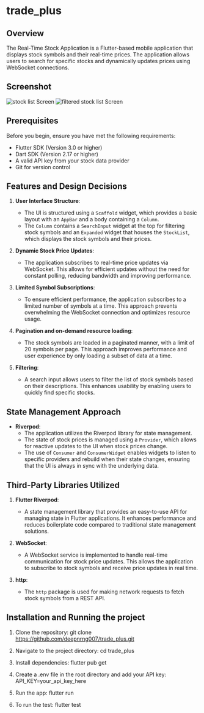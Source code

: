 # trade_plus

## Overview
The Real-Time Stock Application is a Flutter-based mobile application that displays stock symbols and their real-time prices. The application allows users to search for specific stocks and dynamically updates prices using WebSocket connections.

## Screenshot
![stock list Screen](assets/stock_list.png)
![filtered stock list Screen](assets/stock_filtered_list.png)

## Prerequisites

Before you begin, ensure you have met the following requirements:
- Flutter SDK (Version 3.0 or higher)
- Dart SDK (Version 2.17 or higher)
- A valid API key from your stock data provider
- Git for version control

## Features and Design Decisions

1. **User  Interface Structure**:
   - The UI is structured using a `Scaffold` widget, which provides a basic layout with an `AppBar` and a body containing a `Column`.
   - The `Column` contains a `SearchInput` widget at the top for filtering stock symbols and an `Expanded` widget that houses the `StockList`, which displays the stock symbols and their prices.

2. **Dynamic Stock Price Updates**:
   - The application subscribes to real-time price updates via WebSocket. This allows for efficient updates without the need for constant polling, reducing bandwidth and improving performance.

3. **Limited Symbol Subscriptions**:
   - To ensure efficient performance, the application subscribes to a limited number of symbols at a time. This approach prevents overwhelming the WebSocket connection and optimizes resource usage.

4. **Pagination and on-demand resource loading**:
   - The stock symbols are loaded in a paginated manner, with a limit of 20 symbols per page. This approach improves performance and user experience by only loading a subset of data at a time.

5. **Filtering**:
   - A search input allows users to filter the list of stock symbols based on their descriptions. This enhances usability by enabling users to quickly find specific stocks.

## State Management Approach

- **Riverpod**:
  - The application utilizes the Riverpod library for state management. 
  - The state of stock prices is managed using a `Provider`, which allows for reactive updates to the UI when stock prices change.
  - The use of `Consumer` and `ConsumerWidget` enables widgets to listen to specific providers and rebuild when their state changes, ensuring that the UI is always in sync with the underlying data.

## Third-Party Libraries Utilized

1. **Flutter Riverpod**:
   - A state management library that provides an easy-to-use API for managing state in Flutter applications. It enhances performance and reduces boilerplate code compared to traditional state management solutions.

2. **WebSocket**:
   - A WebSocket service is implemented to handle real-time communication for stock price updates. This allows the application to subscribe to stock symbols and receive price updates in real time.

3. **http**:
   - The `http` package is used for making network requests to fetch stock symbols from a REST API.


## Installation and Running the project

1. Clone the repository:
git clone https://github.com/deepnrng007/trade_plus.git

2. Navigate to the project directory:
cd trade_plus

3. Install dependencies:
flutter pub get

4. Create a .env file in the root directory and add your API key:
API_KEY=your_api_key_here


5. Run the app:
flutter run

6. To run the test: 
flutter test 
